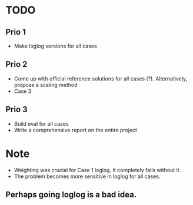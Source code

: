 # TODO

## Prio 1
- Make loglog versions for all cases

## Prio 2
- Come up with official reference solutions for all cases (?). Alternatively, propose a scaling method
- Case 3

## Prio 3
- Build eval for all cases
- Write a comprehensive report on the entire project


# Note
- Weighting was crucial for Case 1 loglog. It completely fails without it.
- The problem becomes more sensitive in loglog for all cases. 

## Perhaps going loglog is a bad idea.